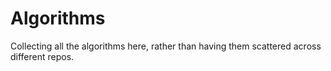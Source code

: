 # Algorithms

Collecting all the algorithms here, rather than having them scattered across different repos. 
